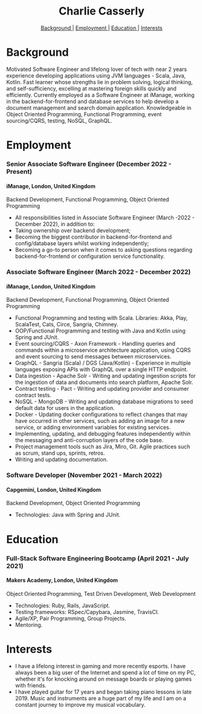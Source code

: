 <h1 align="center"> Charlie Casserly</h1>

<div align="center">

[Background ](#background) |
[Employment ](#employment) |
[Education ](#education) |
[Interests](#interests)

</div>

# Background

Motivated Software Engineer and lifelong lover of tech with near 2 years experience developing applications using JVM languages - Scala, Java, Kotlin. Fast learner whose strengths lie in problem solving, logical thinking, and self-sufficiency, excelling at mastering foreign skills quickly and efficiently.
Currently employed as a Software Engineer at iManage, working in the backend-for-frontend and database services to help develop a document management and search domain application. Knowledgeable in Object Oriented Programming, Functional Programming, event sourcing/CQRS, testing, NoSQL, GraphQL.

# Employment

### Senior Associate Software Engineer (December 2022 - Present)
#### iManage, London, United Kingdom
Backend Development, Functional Programming, Object Oriented Programming
- All responsibilities listed in Associate Software Engineer (March -2022 - December 2022), in addition to:
- Taking ownership over backend development;
- Becoming the biggest contributor in backend-for-frontend and config/database layers whilst working independently;
- Becoming a go-to person when it comes to asking questions regarding backend-for-frontend or configuration service functionality. 

### Associate Software Engineer (March 2022 - December 2022) 
#### iManage, London, United Kingdom
Backend Development, Functional Programming, Object Oriented Programming
- Functional Programming and testing with Scala. Libraries: Akka, Play, ScalaTest, Cats, Circe, Sangria, Chimney.
- OOP/Functional Programming and testing with Java and Kotlin using Spring and JUnit.
- Event sourcing/CQRS - Axon Framework - Handling queries and commands within a microservice architecture application, using CQRS and event sourcing to send messages between microservices.
- GraphQL - Sangria (Scala) / DGS (Java/Kotlin) - Experience in multiple languages exposing APIs with GraphQL over a single HTTP endpoint. 
- Data ingestion - Apache Solr - Writing and updating ingestion scripts for the ingestion of data and documents into search platform, Apache Solr. 
- Contract testing - Pact - Writing and updating provider and consumer contract tests.
- NoSQL - MongoDB - Writing and updating database migrations to seed default data for users in the application. 
- Docker -  Updating docker configurations to reflect changes that may have occurred in other services, such as adding an image for a new service, or adding environment variables for existing services.
- Implementing, updating, and debugging features independently within the messaging and anti-corruption layers of the code base.
- Project management tools such as Jira, Miro, Git. Agile practices such as scrum, stand ups, sprints, retros.
- Writing and updating documentation.


### Software Developer (November 2021 - March 2022) 
#### Capgemini, London, United Kingdom
Backend Development, Object Oriented Programming
- Technologies: Java with Spring and JUnit.

# Education

### Full-Stack Software Engineering Bootcamp (April 2021 - July 2021)
#### Makers Academy, London, United Kingdom
Object Oriented Programming, Test Driven Development, Web Development
- Technologies: Ruby, Rails, JavaScript.
- Testing frameworks: RSpec/Capybara, Jasmine, TravisCI.
- Agile/XP, Pair Programming, Group Projects.
- Mentoring.

# Interests

- I have a lifelong interest in gaming and more recently esports. I have always been a big user of the Internet and spend a lot of time on my PC, whether it's for knocking around on message boards or playing games with friends.
- I have played guitar for 17 years and began taking piano lessons in late 2019. Music and instruments are a huge part of my life and I am on a constant journey to improve my musical vocabulary.
